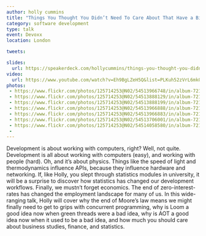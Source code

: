 ```yaml
---
author: holly cummins
title: "Things You Thought You Didn’t Need To Care About That Have a Big Impact On Your Job"
category: software development
type: talk
event: Devoxx
location: London

tweets:

slides:
  url: https://speakerdeck.com/hollycummins/things-you-thought-you-didnt-need-to-care-about-that-have-a-big-impact-on-your-job
video:
  url: https://www.youtube.com/watch?v=Eh9BgLZeH5Q&list=PLKuh52zVrL6mkQpYN7WZR7JRtEP8rnFpc&index=83
photos:
 - https://www.flickr.com/photos/125714253@N02/54513966748/in/album-72177720326050482
 - https://www.flickr.com/photos/125714253@N02/54513888129/in/album-72177720326050482
 - https://www.flickr.com/photos/125714253@N02/54513888199/in/album-72177720326050482
 - https://www.flickr.com/photos/125714253@N02/54513966888/in/album-72177720326050482
 - https://www.flickr.com/photos/125714253@N02/54513966883/in/album-72177720326050482
 - https://www.flickr.com/photos/125714253@N02/54513706001/in/album-72177720326050482
 - https://www.flickr.com/photos/125714253@N02/54514058580/in/album-72177720326050482
 - 
---
```


Development is about working with computers, right? Well, not quite. Development is all about working with computers (easy), and working with people (hard). Oh, and it’s about physics. Things like the speed of light and thermodynamics influence APIs, because they influence hardware and networking. If, like Holly, you slept through statistics modules in university, it will be a surprise to discover how statistics has changed our development workflows. Finally, we mustn’t forget economics. The end of zero-interest-rates has changed the employment landscape for many of us. In this wide-ranging talk, Holly will cover why the end of Moore’s law means we might finally need to get to grips with concurrent programming, why is Loom a good idea now when green threads were a bad idea, why is AOT a good idea now when it used to be a bad idea, and how much you should care about business studies, finance, and statistics. 